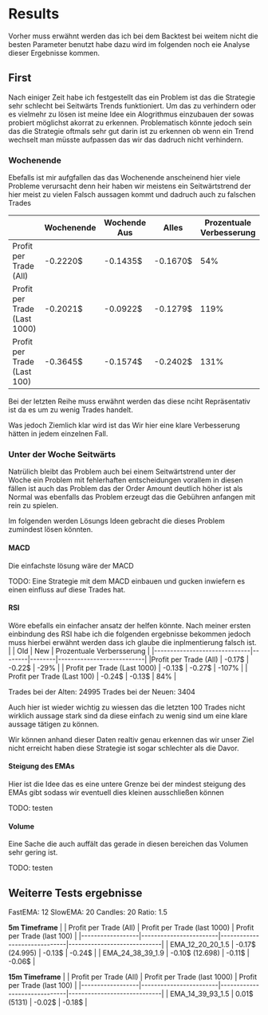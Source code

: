 # Results
Vorher muss erwähnt werden das ich bei dem Backtest bei weitem nicht die besten Parameter benutzt habe dazu wird im folgenden noch eie Analyse dieser Ergebnisse kommen.

## First
Nach einiger Zeit habe ich festgestellt das ein Problem ist das die Strategie sehr schlecht bei Seitwärts Trends funktioniert.
Um das zu verhindern oder es vielmehr zu lösen ist meine Idee ein Alogrithmus einzubauen der sowas probiert möglichst akorrat zu erkennen.
Problematisch könnte jedoch sein das die Strategie oftmals sehr gut darin ist zu erkennen ob wenn ein Trend wechselt man müsste aufpassen das wir das dadruch nicht verhindern.

### Wochenende
Ebefalls ist mir aufgfallen das das Wochenende anscheinend hier viele Probleme verursacht denn heir haben wir meistens ein Seitwärtstrend der hier meist zu vielen Falsch aussagen kommt und dadruch auch zu falschen Trades

|                              | Wochenende | Wochende Aus | Alles    | Prozentuale Verbesserung |
|------------------------------|------------|--------------|----------|--------------------------|
| Profit per Trade (All)       | -0.2220$   | -0.1435$     | -0.1670$ | 54%                      |
| Profit per Trade (Last 1000) | -0.2021$   | -0.0922$     | -0.1279$ | 119%                     |
| Profit per Trade (Last 100)  | -0.3645$   | -0.1574$     | -0.2402$ | 131%                     |

Bei der letzten Reihe muss erwähnt werden das diese nciht Repräsentativ ist da es um zu wenig Trades handelt.

Was jedoch Ziemlich klar wird ist das Wir hier eine klare Verbesserung hätten in jedem einzelnen Fall.

### Unter der Woche Seitwärts
Natrülich bleibt das Problem auch bei einem Seitwärtstrend unter der Woche ein  Problem mit fehlerhaften entscheidungen vorallem in diesen fällen ist auch das Problem das der Order Amount deutlich höher ist als Normal was ebenfalls das Problem erzeugt das die Gebühren anfangen mit rein zu spielen.

Im folgenden werden Lösungs Ideen gebracht die dieses Problem zumindest lösen könnten.
#### MACD
Die einfachste lösung wäre der MACD

TODO: Eine Strategie mit dem MACD einbauen und gucken inwiefern es einen einfluss auf diese Trades hat.

#### RSI
Wöre ebefalls ein einfacher ansatz der helfen könnte.
Nach meiner ersten einbindung des RSI habe ich die folgenden ergebnisse bekommen jedoch muss hierbei erwähnt werden dass ich glaube die inplmentierung falsch ist.
|                              | Old    | New    | Prozentuale Verbersserung |
|------------------------------|--------|--------|---------------------------|
|Profit per Trade (All)        | -0.17$ | -0.22$ | -29%                      |
| Profit per Trade (Last 1000) | -0.13$ | -0.27$ | -107%                     |
| Profit per Trade (Last 100)  | -0.24$ | -0.13$ | 84%                       |

Trades bei der Alten: 24995
Trades bei der Neuen: 3404

Auch hier ist wieder wichtig zu wiessen das die letzten 100 Trades nicht wirklich aussage stark sind da diese einfach zu wenig sind um eine klare aussage tätigen zu können.

Wir können anhand dieser Daten realtiv genau erkennen das wir unser Ziel nicht erreicht haben diese Strategie ist sogar schlechter als die Davor.

#### Steigung des EMAs
Hier ist die Idee das es eine untere Grenze bei der mindest steigung des EMAs gibt sodass wir eventuell dies kleinen ausschließen können

TODO: testen

#### Volume
Eine Sache die auch auffält das gerade in diesen bereichen das Volumen sehr gering ist.

TODO: testen

## Weiterre Tests ergebnisse
FastEMA: 12
SlowEMA: 20
Candles: 20
Ratio: 1.5

**5m Timeframe**
|                  | Profit per Trade (All) | Profit per Trade (last 1000) | Profit per Trade (last 100) |
|------------------|------------------------|------------------------------|-----------------------------|
| EMA_12_20_20_1.5 |     -0.17$ (24.995)    |            -0.13$            |            -0.24$           |
| EMA_24_38_39_1.9 |     -0.10$ (12.698)    |            -0.11$            |            -0.06$           |


**15m Timeframe**
|                  | Profit per Trade (All) | Profit per Trade (last 1000) | Profit per Trade (last 100) |
|------------------|------------------------|------------------------------|-----------------------------|
| EMA_14_39_93_1.5 |      0.01$ (5131)      |            -0.02$            |            -0.18$           |
